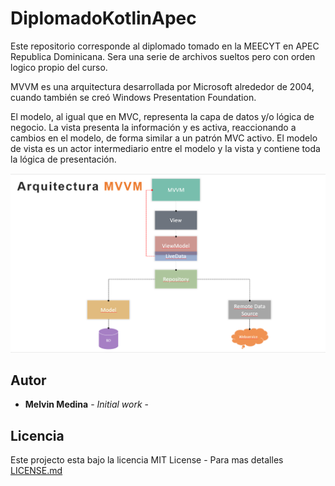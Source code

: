 # DiplomadoKotlinApec

Este repositorio corresponde al diplomado tomado en la MEECYT en APEC Republica Dominicana. Sera una serie de archivos sueltos pero con orden logico propio del curso.


MVVM es una arquitectura desarrollada por Microsoft alrededor de 2004, cuando también se creó Windows Presentation Foundation.

El modelo, al igual que en MVC, representa la capa de datos y/o lógica de negocio.
La vista presenta la información y es activa, reaccionando a cambios en el modelo, de forma similar a un patrón MVC activo.
El modelo de vista es un actor intermediario entre el modelo y la vista y contiene toda la lógica de presentación.

 ![Arquitectura](Arquitectura.png)

## Autor

* **Melvin Medina** - *Initial work* -

## Licencia

Este projecto esta bajo la licencia MIT License - Para mas detalles [LICENSE.md](LICENSE.md)

